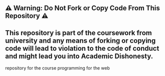 ## ⚠️ Warning: Do Not Fork or Copy Code From This Repository ⚠️

## This repository is part of the coursework from university and any means of forking or copying code will lead to violation to the code of conduct and might lead you into Academic Dishonesty.

repository for the course programming for the web

